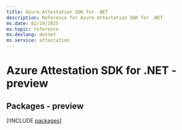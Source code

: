 ```yaml
---
title: Azure Attestation SDK for .NET
description: Reference for Azure Attestation SDK for .NET
ms.date: 02/19/2025
ms.topic: reference
ms.devlang: dotnet
ms.service: attestation
---
```

# Azure Attestation SDK for .NET - preview
## Packages - preview
[!INCLUDE [packages](attestation-index.md)]
